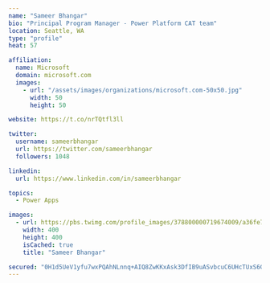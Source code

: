 ```yaml
---
name: "Sameer Bhangar"
bio: "Principal Program Manager - Power Platform CAT team"
location: Seattle, WA
type: "profile"
heat: 57

affiliation:
  name: Microsoft
  domain: microsoft.com
  images:
    - url: "/assets/images/organizations/microsoft.com-50x50.jpg"
      width: 50
      height: 50

website: https://t.co/nrTQtfl3ll

twitter:
  username: sameerbhangar
  url: https://twitter.com/sameerbhangar
  followers: 1048

linkedin:
  url: https://www.linkedin.com/in/sameerbhangar

topics:
  - Power Apps

images:
  - url: https://pbs.twimg.com/profile_images/378800000719674009/a36fe7ddfab1778b76e5793772e43798_400x400.jpeg
    width: 400
    height: 400
    isCached: true
    title: "Sameer Bhangar"

secured: "0H1d5UeV1yfu7wxPQAhNLnnq+AIQ8ZwKKxAsk3DfIB9uASvbcuC6UHcTUxS6GgXOouvAIiBNnsvcbBXFCNqeLxgJtP5DReTmEkS26DqAN5Auy/xuJxPrCnYZlAyakWVb7fYyDMwrvFeGWty/IhdvXBx53/qhrqwherJv5uYnddl6lBes9/uvyz4n04IcBYFb2e8woFxO0WKbHn7AAL3CS3FxwNBwvxeHcsu6qOIu2TYmKb7u64UvTLSx2aZ9xUTK+e/Ib7bLhGb9K0tqFOK5zQ0h+K+rTN8DNZWg4OTK839EboMIJtX7I0q6yYE1CRi0q6fdw76YFIiuaN3qn1NsPWyUTCNfo9IpABcZWjOw1PctpzQEQsyv/ADJFa6zqR6p9R9/F4JmZtQPSIYDoRjh8wBSf2MfxkuGCRPL8hBr/28=;nYinHcZ0Pe4L3Y2cYHTLNA=="
---
```


